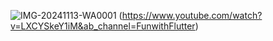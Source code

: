 ![IMG-20241113-WA0001](https://github.com/user-attachments/assets/f899bbd8-d4df-433e-83ba-e2df5fb4a508)
(https://www.youtube.com/watch?v=LXCYSkeY1iM&ab_channel=FunwithFlutter)
